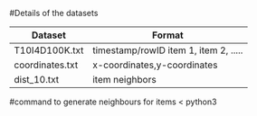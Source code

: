 #Details of the datasets


|Dataset| Format|
|-------|-------|
|T10I4D100K.txt|  timestamp/rowID item 1, item 2, .....|
|coordinates.txt| x-coordinates,y-coordinates|
|dist_10.txt| item neighbors|


#command to generate neighbours for items
< python3
